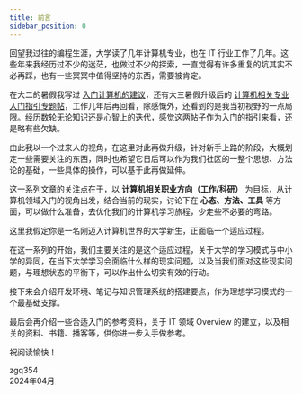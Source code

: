 ```yaml
---
title: 前言
sidebar_position: 0
---
```


回望我过往的编程生涯，大学读了几年计算机专业，也在 IT 行业工作了几年。这些年来我经历过不少的迷茫，也做过不少的探索，一直觉得有许多重复的坑其实不必再踩，也有一些冥冥中值得坚持的东西，需要被肯定。

在大二的暑假我写过 [入门计算机的建议](https://0xffff.one/d/55)，还有大三暑假升级后的 [计算机相关专业入门指引专题帖](https://0xffff.one/d/350)，工作几年后再回看，除感慨外，还看到的是我当初视野的一点局限。经历数轮无论知识还是心智上的迭代，感觉这两帖子作为入门的指引来看，还是略有些欠缺。

由此我以一个过来人的视角，在这里对此再做升级，针对新手上路的阶段，大概划定一些需要关注的东西，同时也希望它日后可以作为我们社区的一整个思想、方法论的基础，一些具体的操作，可以基于此再做延伸。

这一系列文章的关注点在于，以 **计算机相关职业方向（工作/科研）** 为目标，从计算机领域入门的视角出发，结合当前的现实，讨论下在 **心态、方法、工具** 等方面，可以做什么准备，去优化我们的计算机学习旅程，少走些不必要的弯路。

这里我假定你是一名刚迈入计算机世界的大学新生，正面临一个适应过程。

在这一系列的开始，我们主要关注的是这个适应过程，关于大学的学习模式与中小学的异同，在当下大学学习会面临什么样的现实问题，以及当我们面对这些现实问题，与理想状态的平衡下，可以作出什么切实有效的行动。

接下来会介绍开发环境、笔记与知识管理系统的搭建要点，作为理想学习模式的一个最基础支撑。

最后会再介绍一些合适入门的参考资料，关于 IT 领域 Overview 的建立，以及相关的资料、书籍、播客等，供你进一步入手做参考。

祝阅读愉快！

<p style={{ textAlign: 'right', paddingRight: '1em' }}>
zgq354<br />
2024年04月
</p>

